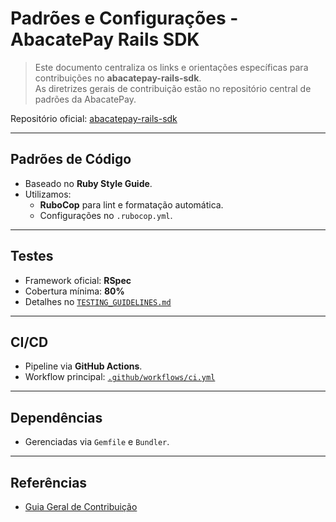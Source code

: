 
# Padrões e Configurações - AbacatePay Rails SDK

> Este documento centraliza os links e orientações específicas para contribuições no **abacatepay-rails-sdk**.  
> As diretrizes gerais de contribuição estão no repositório central de padrões da AbacatePay.

Repositório oficial: [abacatepay-rails-sdk](https://github.com/AbacatePay/abacatepay-rails-sdk)

---

## Padrões de Código

- Baseado no **Ruby Style Guide**.
- Utilizamos:
  - **RuboCop** para lint e formatação automática.
  - Configurações no `.rubocop.yml`.

---

## Testes

- Framework oficial: **RSpec**
- Cobertura mínima: **80%**
- Detalhes no [`TESTING_GUIDELINES.md`](https://github.com/AbacatePay/abacatepay-rails-sdk/blob/main/TESTING_GUIDELINES.md)

---

## CI/CD

- Pipeline via **GitHub Actions**.
- Workflow principal: [`.github/workflows/ci.yml`](https://github.com/AbacatePay/abacatepay-rails-sdk/blob/main/.github/workflows/ci.yml)

---

## Dependências

- Gerenciadas via `Gemfile` e `Bundler`.

---

## Referências

- [Guia Geral de Contribuição](/contributors/CONTRIBUTING.md)